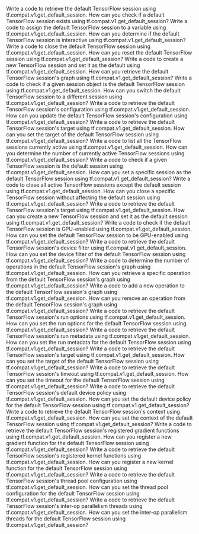 Write a code to retrieve the default TensorFlow session using tf.compat.v1.get_default_session.
How can you check if a default TensorFlow session exists using tf.compat.v1.get_default_session?
Write a code to assign the default TensorFlow session to a variable using tf.compat.v1.get_default_session.
How can you determine if the default TensorFlow session is interactive using tf.compat.v1.get_default_session?
Write a code to close the default TensorFlow session using tf.compat.v1.get_default_session.
How can you reset the default TensorFlow session using tf.compat.v1.get_default_session?
Write a code to create a new TensorFlow session and set it as the default using tf.compat.v1.get_default_session.
How can you retrieve the default TensorFlow session's graph using tf.compat.v1.get_default_session?
Write a code to check if a given session object is the default TensorFlow session using tf.compat.v1.get_default_session.
How can you switch the default TensorFlow session to a different session using tf.compat.v1.get_default_session?
Write a code to retrieve the default TensorFlow session's configuration using tf.compat.v1.get_default_session.
How can you update the default TensorFlow session's configuration using tf.compat.v1.get_default_session?
Write a code to retrieve the default TensorFlow session's target using tf.compat.v1.get_default_session.
How can you set the target of the default TensorFlow session using tf.compat.v1.get_default_session?
Write a code to list all the TensorFlow sessions currently active using tf.compat.v1.get_default_session.
How can you determine the number of currently active TensorFlow sessions using tf.compat.v1.get_default_session?
Write a code to check if a given TensorFlow session is the default session using tf.compat.v1.get_default_session.
How can you set a specific session as the default TensorFlow session using tf.compat.v1.get_default_session?
Write a code to close all active TensorFlow sessions except the default session using tf.compat.v1.get_default_session.
How can you close a specific TensorFlow session without affecting the default session using tf.compat.v1.get_default_session?
Write a code to retrieve the default TensorFlow session's target using tf.compat.v1.get_default_session.
How can you create a new TensorFlow session and set it as the default session using tf.compat.v1.get_default_session?
Write a code to check if the default TensorFlow session is GPU-enabled using tf.compat.v1.get_default_session.
How can you set the default TensorFlow session to be GPU-enabled using tf.compat.v1.get_default_session?
Write a code to retrieve the default TensorFlow session's device filter using tf.compat.v1.get_default_session.
How can you set the device filter of the default TensorFlow session using tf.compat.v1.get_default_session?
Write a code to determine the number of operations in the default TensorFlow session's graph using tf.compat.v1.get_default_session.
How can you retrieve a specific operation from the default TensorFlow session's graph using tf.compat.v1.get_default_session?
Write a code to add a new operation to the default TensorFlow session's graph using tf.compat.v1.get_default_session.
How can you remove an operation from the default TensorFlow session's graph using tf.compat.v1.get_default_session?
Write a code to retrieve the default TensorFlow session's run options using tf.compat.v1.get_default_session.
How can you set the run options for the default TensorFlow session using tf.compat.v1.get_default_session?
Write a code to retrieve the default TensorFlow session's run metadata using tf.compat.v1.get_default_session.
How can you set the run metadata for the default TensorFlow session using tf.compat.v1.get_default_session?
Write a code to retrieve the default TensorFlow session's target using tf.compat.v1.get_default_session.
How can you set the target of the default TensorFlow session using tf.compat.v1.get_default_session?
Write a code to retrieve the default TensorFlow session's timeout using tf.compat.v1.get_default_session.
How can you set the timeout for the default TensorFlow session using tf.compat.v1.get_default_session?
Write a code to retrieve the default TensorFlow session's default device policy using tf.compat.v1.get_default_session.
How can you set the default device policy for the default TensorFlow session using tf.compat.v1.get_default_session?
Write a code to retrieve the default TensorFlow session's context using tf.compat.v1.get_default_session.
How can you set the context of the default TensorFlow session using tf.compat.v1.get_default_session?
Write a code to retrieve the default TensorFlow session's registered gradient functions using tf.compat.v1.get_default_session.
How can you register a new gradient function for the default TensorFlow session using tf.compat.v1.get_default_session?
Write a code to retrieve the default TensorFlow session's registered kernel functions using tf.compat.v1.get_default_session.
How can you register a new kernel function for the default TensorFlow session using tf.compat.v1.get_default_session?
Write a code to retrieve the default TensorFlow session's thread pool configuration using tf.compat.v1.get_default_session.
How can you set the thread pool configuration for the default TensorFlow session using tf.compat.v1.get_default_session?
Write a code to retrieve the default TensorFlow session's inter-op parallelism threads using tf.compat.v1.get_default_session.
How can you set the inter-op parallelism threads for the default TensorFlow session using tf.compat.v1.get_default_session?